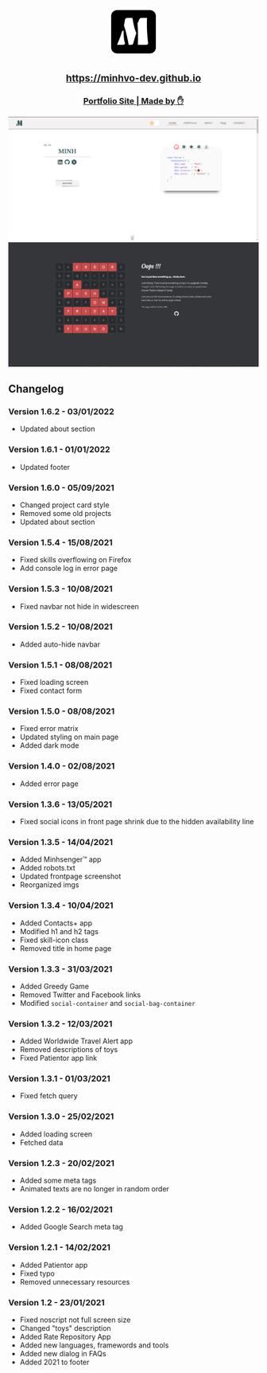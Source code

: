 <h3 align="center">
<a href="https://minhvo-dev.github.io">
    <img src="./assets/img/favicon.png" width="100px"/>
    <h3>https://minhvo-dev.github.io</h3>

</h3>

<h3 align="center">Portfolio Site | Made by ✋ </h3>

<a href="https://minhvo-dev.github.io" align="center">
    <img alt="Front page" src="./res/frontpage_screenshot.png">   
    <img alt="Error page" src="./res/errorpage_screenshot.png">
</a>

## Changelog
### Version 1.6.2 - 03/01/2022
- Updated about section

### Version 1.6.1 - 01/01/2022
- Updated footer

### Version 1.6.0 - 05/09/2021
- Changed project card style
- Removed some old projects
- Updated about section

### Version 1.5.4 - 15/08/2021
- Fixed skills overflowing on Firefox
- Add console log in error page

### Version 1.5.3 - 10/08/2021
- Fixed navbar not hide in widescreen

### Version 1.5.2 - 10/08/2021
- Added auto-hide navbar

### Version 1.5.1 - 08/08/2021
- Fixed loading screen
- Fixed contact form 

### Version 1.5.0 - 08/08/2021
- Fixed error matrix
- Updated styling on main page
- Added dark mode

### Version 1.4.0 - 02/08/2021
- Added error page

### Version 1.3.6 - 13/05/2021
- Fixed social icons in front page shrink due to the hidden availability line

### Version 1.3.5 - 14/04/2021
- Added Minhsenger™ app
- Added robots.txt
- Updated frontpage screenshot
- Reorganized imgs

### Version 1.3.4 - 10/04/2021
- Added Contacts+ app
- Modified h1 and h2 tags
- Fixed skill-icon class
- Removed title in home page

### Version 1.3.3 - 31/03/2021
- Added Greedy Game
- Removed Twitter and Facebook links
- Modified `social-container` and `social-bag-container`

### Version 1.3.2 - 12/03/2021
- Added Worldwide Travel Alert app
- Removed descriptions of toys
- Fixed Patientor app link

### Version 1.3.1 - 01/03/2021
- Fixed fetch query

### Version 1.3.0 - 25/02/2021
- Added loading screen
- Fetched data

### Version 1.2.3 - 20/02/2021
- Added some meta tags
- Animated texts are no longer in random order

### Version 1.2.2 - 16/02/2021
- Added Google Search meta tag

### Version 1.2.1 - 14/02/2021
- Added Patientor app
- Fixed typo
- Removed unnecessary resources

### Version 1.2 - 23/01/2021   
- Fixed noscript not full screen size
- Changed "toys" description
- Added Rate Repository App
- Added new languages, framewords and tools
- Added new dialog in FAQs
- Added 2021 to footer
